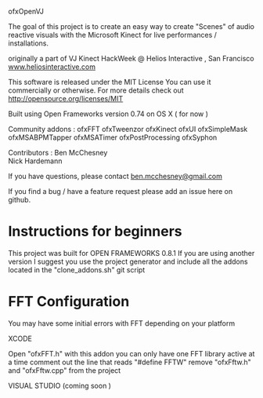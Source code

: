 
ofxOpenVJ

The goal of this project is to create an easy way
to create "Scenes" of audio reactive visuals with the Microsoft Kinect for live performances / installations.


originally a part of VJ Kinect HackWeek
@ Helios Interactive , San Francisco
www.heliosinteractive.com


This software is released under the MIT License
You can use it commercially or otherwise. For more details check out
http://opensource.org/licenses/MIT

Built using Open Frameworks version 0.74 on OS X ( for now ) 

Community addons :
	ofxFFT
	ofxTweenzor
	ofxKinect
	ofxUI
	ofxSimpleMask
	ofxMSABPMTapper
	ofxMSATimer
	ofxPostProcessing
	ofxSyphon

Contributors : 
	Ben McChesney	
	Nick Hardemann
	
If you have questions, please contact ben.mcchesney@gmail.com 

If you find a bug / have a feature request please add an issue here on github.



Instructions for beginners
===========================================
This project was built for OPEN FRAMEWORKS 0.8.1 
If you are using another version I suggest you use the project generator and include all the addons located in the "clone_addons.sh" git script



FFT Configuration
===========================================
You may have some initial errors with FFT depending on your platform


XCODE

Open "ofxFFT.h" with this addon you can only have one FFT library active at a time 
comment out the line that reads "#define FFTW"
remove "ofxFftw.h" and "ofxFftw.cpp" from the project

VISUAL STUDIO
(coming soon )

  

